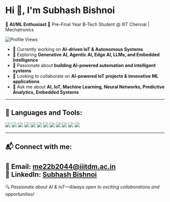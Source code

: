 
# Hi 👋, I'm Subhash Bishnoi

🔹 **AI/ML Enthusiast**
📍 Pre-Final Year B-Tech Student @ IIIT Chennai | Mechatronics

 ![Profile Views](https://komarev.com/ghpvc/?username=Subhashbisnoi&label=Profile%20Views&color=blue&style=flat) 
- 🔭 Currently working on **AI-driven IoT & Autonomous Systems**  
- 🌱 Exploring **Generative AI, Agentic AI, Edge AI, LLMs, and Embedded Intelligence**  
- 🤖 Passionate about **building AI-powered automation and intelligent systems**  
- 🤝 Looking to collaborate on **AI-powered IoT projects & innovative ML applications**  
- 💬 Ask me about **AI, IoT, Machine Learning, Neural Networks, Predictive Analytics, Embedded Systems**    

---

## 🚀 Languages and Tools:

<p align="left">
  <img src="https://img.shields.io/badge/Python-3776AB?style=for-the-badge&logo=python&logoColor=white" />
  <img src="https://img.shields.io/badge/MySQL-4479A1?style=for-the-badge&logo=mysql&logoColor=white" />
  <img src="https://img.shields.io/badge/TensorFlow-FF6F00?style=for-the-badge&logo=tensorflow&logoColor=white" />
  <img src="https://img.shields.io/badge/PyTorch-EE4C2C?style=for-the-badge&logo=pytorch&logoColor=white" />
  <img src="https://img.shields.io/badge/NLTK-026D3A?style=for-the-badge&logo=python&logoColor=white" />
  <img src="https://img.shields.io/badge/LangChain-764ABC?style=for-the-badge&logo=python&logoColor=white" />
  <img src="https://img.shields.io/badge/OpenAI-412991?style=for-the-badge&logo=openai&logoColor=white" />
  <img src="https://img.shields.io/badge/Neo4J-008CC1?style=for-the-badge&logo=neo4j&logoColor=white" />
  <img src="https://img.shields.io/badge/Power%20BI-F2C811?style=for-the-badge&logo=powerbi&logoColor=black" />
  <img src="https://img.shields.io/badge/Tableau-E97627?style=for-the-badge&logo=tableau&logoColor=white" />
  <img src="https://img.shields.io/badge/Flask-000000?style=for-the-badge&logo=flask&logoColor=white" />
  <img src="https://img.shields.io/badge/C-00599C?style=for-the-badge&logo=c&logoColor=white" />
</p>

---


## 📬 Connect with me:

📧 **Email:** me22b2044@iiitdm.ac.in  
💼 **LinkedIn:** [Subhash Bishnoi](https://www.linkedin.com/in/subhash-bishnoi-a068a42b1/)  
---

🔍 *Passionate about AI & IoT—Always open to exciting collaborations and opportunities!*
